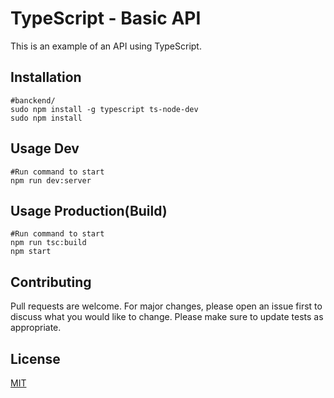 
# TypeScript - Basic API

This is an example of an API using TypeScript.

## Installation
```
#banckend/
sudo npm install -g typescript ts-node-dev
sudo npm install
```

## Usage Dev
```
#Run command to start
npm run dev:server
```

## Usage Production(Build)
```
#Run command to start
npm run tsc:build
npm start
```

## Contributing
Pull requests are welcome. For major changes, please open an issue first to discuss what you would like to change.
Please make sure to update tests as appropriate.

## License
[MIT](https://choosealicense.com/licenses/mit/)
